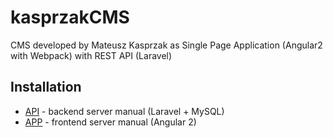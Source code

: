 # kasprzakCMS
CMS developed by Mateusz Kasprzak as Single Page Application (Angular2 with Webpack) with REST API (Laravel)

## Installation
* [API](./api/README.md) - backend server manual (Laravel + MySQL)
* [APP](./app/README.md) - frontend server manual (Angular 2)